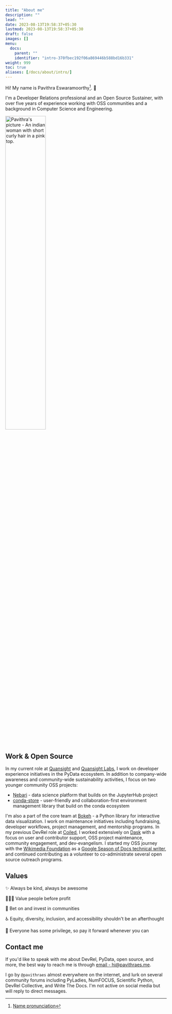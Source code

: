 ```yaml
---
title: "About me"
description: ""
lead: ""
date: 2023-08-13T19:58:37+05:30
lastmod: 2023-08-13T19:58:37+05:30
draft: false
images: []
menu:
  docs:
    parent: ""
    identifier: "intro-370fbec192f06a869446b588bd16b331"
weight: 999
toc: true
aliases: [/docs/about/intro/]
---
```


Hi! My name is Pavithra Eswaramoorthy[^1]. :wave:

[^1]: [Name pronunciation](https://youtu.be/wCC8jMaKQLQ)

I'm a Developer Relations professional and an Open Source Sustainer, with over five years of experience working with OSS communities and a background in Computer Science and Engineering.

<p>
  <img src="../pavithra-2020.jpeg" alt="Pavithra's picture - An indian woman with short curly hair in a pink top." width="50%" />
</p>

## Work & Open Source

In my current role at [Quansight](https://quansight.com/) and [Quansight Labs](https://labs.quansight.org/), I work on developer experience initiatives in the PyData ecosystem. In addition to company-wide awareness and community-wide sustainability activities, I focus on two younger community OSS projects:

* [Nebari](https://nebari.dev/) - data science platform that builds on the JupyterHub project
* [conda-store](https://conda.store/) - user-friendly and collaboration-first environment management library that build on the conda ecosystem

I'm also a part of the core team at [Bokeh](https://bokeh.org/) - a Python library for interactive data visualization. I work on maintenance initiatives including fundraising, developer workflows, project management, and mentorship programs. In my previous DevRel role at [Coiled](https://www.coiled.io/), I worked extensively on [Dask](https://dask.org/) with a focus on user and contributor support, OSS project maintenance, community engagement, and dev-evangelism. I started my OSS journey with the [Wikimedia Foundation](https://wikimediafoundation.org/) as a [Google Season of Docs technical writer](https://www.mediawiki.org/wiki/User:Pavithraes/Season_of_Docs_-_Project_report), and continued contributing as a volunteer to co-administrate several open source outreach programs.

## Values

✨ Always be kind, always be awesome

👩🏼‍🎤 Value people before profit

🌱 Bet on and invest in communities

♿️ Equity, diversity, inclusion, and accessibility shouldn't be an afterthought

🤝 Everyone has some privilege, so pay it forward whenever you can

## Contact me

If you'd like to speak with me about DevRel, PyData, open source, and more, the best way to reach me is through [email - hi@pavithraes.me](mailto:hi@pavithraes.me).

I go by `@pavithraes` almost everywhere on the internet, and lurk on several community forums including PyLadies, NumFOCUS, Scientific Python, DevRel Collective, and Write The Docs. I'm not active on social media but will reply to direct messages.
